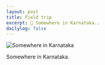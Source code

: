 ```yaml
---
layout: post
title: Field trip
excerpt: 🦗 Somewhere in Karnataka..
dailylog: false
---
```


![Somewhere in Karnataka]({{site.base_url}}/public/media/img/field-pic-1.jpeg "Somewhere in Karnataka")

Somewhere in Karnataka.